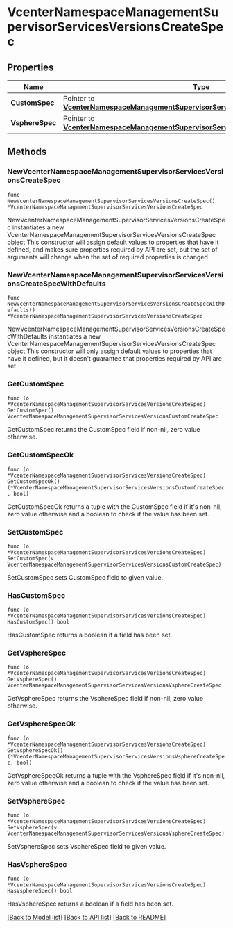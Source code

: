 # VcenterNamespaceManagementSupervisorServicesVersionsCreateSpec

## Properties

Name | Type | Description | Notes
------------ | ------------- | ------------- | -------------
**CustomSpec** | Pointer to [**VcenterNamespaceManagementSupervisorServicesVersionsCustomCreateSpec**](VcenterNamespaceManagementSupervisorServicesVersionsCustomCreateSpec.md) |  | [optional] 
**VsphereSpec** | Pointer to [**VcenterNamespaceManagementSupervisorServicesVersionsVsphereCreateSpec**](VcenterNamespaceManagementSupervisorServicesVersionsVsphereCreateSpec.md) |  | [optional] 

## Methods

### NewVcenterNamespaceManagementSupervisorServicesVersionsCreateSpec

`func NewVcenterNamespaceManagementSupervisorServicesVersionsCreateSpec() *VcenterNamespaceManagementSupervisorServicesVersionsCreateSpec`

NewVcenterNamespaceManagementSupervisorServicesVersionsCreateSpec instantiates a new VcenterNamespaceManagementSupervisorServicesVersionsCreateSpec object
This constructor will assign default values to properties that have it defined,
and makes sure properties required by API are set, but the set of arguments
will change when the set of required properties is changed

### NewVcenterNamespaceManagementSupervisorServicesVersionsCreateSpecWithDefaults

`func NewVcenterNamespaceManagementSupervisorServicesVersionsCreateSpecWithDefaults() *VcenterNamespaceManagementSupervisorServicesVersionsCreateSpec`

NewVcenterNamespaceManagementSupervisorServicesVersionsCreateSpecWithDefaults instantiates a new VcenterNamespaceManagementSupervisorServicesVersionsCreateSpec object
This constructor will only assign default values to properties that have it defined,
but it doesn't guarantee that properties required by API are set

### GetCustomSpec

`func (o *VcenterNamespaceManagementSupervisorServicesVersionsCreateSpec) GetCustomSpec() VcenterNamespaceManagementSupervisorServicesVersionsCustomCreateSpec`

GetCustomSpec returns the CustomSpec field if non-nil, zero value otherwise.

### GetCustomSpecOk

`func (o *VcenterNamespaceManagementSupervisorServicesVersionsCreateSpec) GetCustomSpecOk() (*VcenterNamespaceManagementSupervisorServicesVersionsCustomCreateSpec, bool)`

GetCustomSpecOk returns a tuple with the CustomSpec field if it's non-nil, zero value otherwise
and a boolean to check if the value has been set.

### SetCustomSpec

`func (o *VcenterNamespaceManagementSupervisorServicesVersionsCreateSpec) SetCustomSpec(v VcenterNamespaceManagementSupervisorServicesVersionsCustomCreateSpec)`

SetCustomSpec sets CustomSpec field to given value.

### HasCustomSpec

`func (o *VcenterNamespaceManagementSupervisorServicesVersionsCreateSpec) HasCustomSpec() bool`

HasCustomSpec returns a boolean if a field has been set.

### GetVsphereSpec

`func (o *VcenterNamespaceManagementSupervisorServicesVersionsCreateSpec) GetVsphereSpec() VcenterNamespaceManagementSupervisorServicesVersionsVsphereCreateSpec`

GetVsphereSpec returns the VsphereSpec field if non-nil, zero value otherwise.

### GetVsphereSpecOk

`func (o *VcenterNamespaceManagementSupervisorServicesVersionsCreateSpec) GetVsphereSpecOk() (*VcenterNamespaceManagementSupervisorServicesVersionsVsphereCreateSpec, bool)`

GetVsphereSpecOk returns a tuple with the VsphereSpec field if it's non-nil, zero value otherwise
and a boolean to check if the value has been set.

### SetVsphereSpec

`func (o *VcenterNamespaceManagementSupervisorServicesVersionsCreateSpec) SetVsphereSpec(v VcenterNamespaceManagementSupervisorServicesVersionsVsphereCreateSpec)`

SetVsphereSpec sets VsphereSpec field to given value.

### HasVsphereSpec

`func (o *VcenterNamespaceManagementSupervisorServicesVersionsCreateSpec) HasVsphereSpec() bool`

HasVsphereSpec returns a boolean if a field has been set.


[[Back to Model list]](../README.md#documentation-for-models) [[Back to API list]](../README.md#documentation-for-api-endpoints) [[Back to README]](../README.md)


